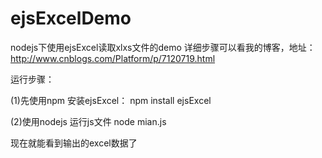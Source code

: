 # ejsExcelDemo

nodejs下使用ejsExcel读取xlxs文件的demo
详细步骤可以看我的博客，地址：http://www.cnblogs.com/Platform/p/7120719.html

运行步骤：

(1)先使用npm 安装ejsExcel：
npm install ejsExcel

(2)使用nodejs 运行js文件
node mian.js

现在就能看到输出的excel数据了



